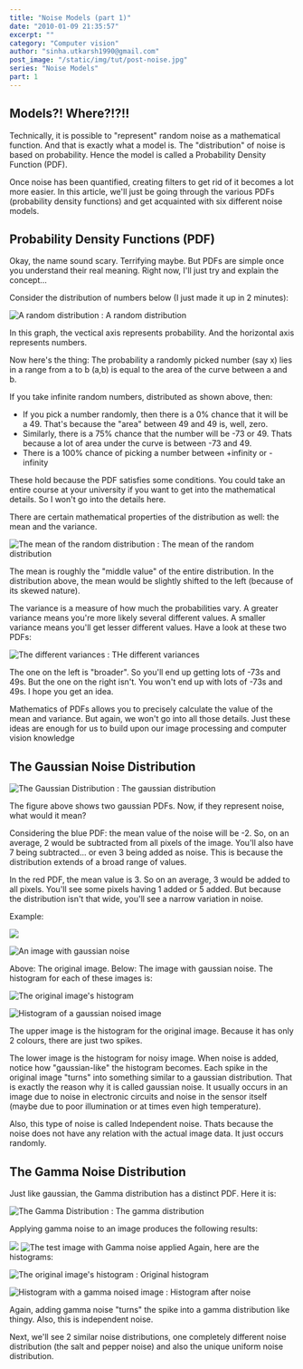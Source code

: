 ```yaml
---
title: "Noise Models (part 1)"
date: "2010-01-09 21:35:57"
excerpt: ""
category: "Computer vision"
author: "sinha.utkarsh1990@gmail.com"
post_image: "/static/img/tut/post-noise.jpg"
series: "Noise Models"
part: 1
---
```


## Models?! Where?!?!!

Technically, it is possible to "represent" random noise as a mathematical function. And that is exactly what a model is. The "distribution" of noise is based on probability. Hence the model is called a Probability Density Function (PDF).

Once noise has been quantified, creating filters to get rid of it becomes a lot more easier. In this article, we'll just be going through the various PDFs (probability density functions) and get acquainted with six different noise models. 

## Probability Density Functions (PDF)

Okay, the name sound scary. Terrifying maybe. But PDFs are simple once you understand their real meaning. Right now, I'll just try and explain the concept...

Consider the distribution of numbers below (I just made it up in 2 minutes): 

![A random distribution](/static/img/tut/random_distribution.gif)
: A random distribution

In this graph, the vectical axis represents probability. And the horizontal axis represents numbers. 

Now here's the thing: The probability a randomly picked number (say x) lies in a range from a to b (a,b) is equal to the area of the curve between a and b.

If you take infinite random numbers, distributed as shown above, then: 

  * If you pick a number randomly, then there is a 0% chance that it will be a 49. That's because the "area" between 49 and 49 is, well, zero.
  * Similarly, there is a 75% chance that the number will be -73 or 49. Thats because a lot of area under the curve is between -73 and 49.
  * There is a 100% chance of picking a number between +infinity or -infinity

These hold because the PDF satisfies some conditions. You could take an entire course at your university if you want to get into the mathematical details. So I won't go into the details here.

There are certain mathematical properties of the distribution as well: the mean and the variance. 

![The mean of the random distribution](/static/img/tut/random_distribution_mean.gif)
: The mean of the random distribution

The mean is roughly the "middle value" of the entire distribution. In the distribution above, the mean would be slightly shifted to the left (because of its skewed nature). 

The variance is a measure of how much the probabilities vary. A greater variance means you're more likely several different values. A smaller variance means you'll get lesser different values. Have a look at these two PDFs:

![The different variances](/static/img/tut/random_distribution_variance.gif)
: THe different variances

The one on the left is "broader". So you'll end up getting lots of -73s and 49s. But the one on the right isn't. You won't end up with lots of -73s and 49s. I hope you get an idea.

Mathematics of PDFs allows you to precisely calculate the value of the mean and variance. But again, we won't go into all those details. Just these ideas are enough for us to build upon our image processing and computer vision knowledge 

## The Gaussian Noise Distribution

![The Gaussian Distribution](/static/img/tut/gaussian_distrubution.gif)
: The gaussian distribution

The figure above shows two gaussian PDFs. Now, if they represent noise, what would it mean? 

Considering the blue PDF: the mean value of the noise will be -2. So, on an average, 2 would be subtracted from all pixels of the image. You'll also have 7 being subtracted... or even 3 being added as noise. This is because the distribution extends of a broad range of values.

In the red PDF, the mean value is 3. So on an average, 3 would be added to all pixels. You'll see some pixels having 1 added or 5 added. But because the distribution isn't that wide, you'll see a narrow variation in noise. 

Example:

![](/static/img/tut/noise_tester.jpg)

![An image with gaussian noise](/static/img/tut/noise_tester_gaussian.jpg)

Above: The original image. Below: The image with gaussian noise. The histogram for each of these images is: 

![The original image's histogram](/static/img/tut/noise_tester_no_hist.jpg)

![Histogram of a gaussian noised image](/static/img/tut/noise_tester_gaussian_hist.jpg)

The upper image is the histogram for the original image. Because it has only 2 colours, there are just two spikes.

The lower image is the histogram for noisy image. When noise is added, notice how "gaussian-like" the histogram becomes. Each spike in the original image "turns" into something similar to a gaussian distribution. That is exactly the reason why it is called gaussian noise. It usually occurs in an image due to noise in electronic circuits and noise in the sensor itself (maybe due to poor illumination or at times even high temperature).

Also, this type of noise is called Independent noise. Thats because the noise does not have any relation with the actual image data. It just occurs randomly. 

## The Gamma Noise Distribution

Just like gaussian, the Gamma distribution has a distinct PDF. Here it is:

![The Gamma Distribution](/static/img/tut/gamma_distribution.gif)
: The gamma distribution

Applying gamma noise to an image produces the following results:

![](/static/img/tut/noise_tester.jpg) ![The test image with Gamma noise applied](/static/img/tut/noise_tester_gamma.jpg) Again, here are the histograms:

![The original image's histogram](/static/img/tut/noise_tester_no_hist.jpg)
: Original histogram

![Histogram with a gamma noised image](/static/img/tut/noise_tester_gamma_hist.jpg)
: Histogram after noise

Again, adding gamma noise "turns" the spike into a gamma distribution like thingy. Also, this is independent noise.

Next, we'll see 2 similar noise distributions, one completely different noise distribution (the salt and pepper noise) and also the unique uniform noise distribution. 
